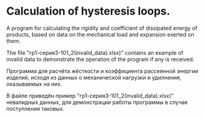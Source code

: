 # Calculation of hysteresis loops.

A program for calculating the rigidity and coefficient of dissipated energy of products, based on data on the mechanical load and expansion exerted on them.

The file "гр1-серия3-101_2(invalid_data).xlsx)" contains an example of invalid data to demonstrate the operation of the program if any is received.


Программа для расчёта жёсткости и коэффициента рассеянной энергии изделий, исходя из данных о механической нагрузки и удилнения, оказываемых на них.

В файле приведён пример "гр1-серия3-101_2(invalid_data).xlsx)" невалидных данных, для демонстрации работы программы в случае поступления таковых.